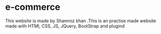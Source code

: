 # e-commerce
This website is made by Shamroz khan .This is an practise made website made with HTMl, CSS, JS, JQuery, BootStrap and plugind  
